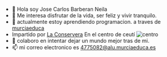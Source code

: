 - 👋 Hola soy Jose Carlos Barberan Neila
- 👀 Me interesa disfrutar de la vida, ser feliz y vivir tranquilo. 
- 🌱 actualmente estoy aprendiendo programacion. a traves de [murciaeduca](https://ead.murciaeduca.es/)
- Impartido por [La Conservera](https://sites.google.com/view/fplaconservera) En el centro de ceutí ![centro](https://www.google.com/url?sa=i&url=https%3A%2F%2Fwww.ieslosalbares.es%2Fte%2F%3Fpaged%3D43&psig=AOvVaw2FMEicqn9rZkulTLKmldc6&ust=1730262487673000&source=images&cd=vfe&opi=89978449&ved=0CBQQjRxqFwoTCLjmsJ3gsokDFQAAAAAdAAAAABAK)
- 💞️ colaboro en intentar dejar un mundo mejor tras de mi.
- :mailbox: mi correo electronico es 4775082@alu.murciaeduca.es


<!---
JCBN94/JCBN94 is a ✨ special ✨ repository because its `README.md` (this file) appears on your GitHub profile.
You can click the Preview link to take a look at your changes.
--->
